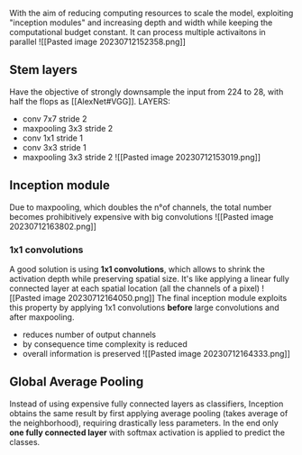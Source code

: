 With the aim of reducing computing resources to scale the model, exploiting "inception modules" and increasing depth and width while keeping the computational budget constant.
It can process multiple activaitons in parallel
![[Pasted image 20230712152358.png]]
## Stem layers
Have the objective of strongly downsample the input from 224 to 28, with half the flops as [[AlexNet#VGG]].
LAYERS:
- conv 7x7 stride 2
- maxpooling 3x3 stride 2
- conv 1x1 stride 1
- conv 3x3 stride 1
- maxpooling 3x3 stride 2
![[Pasted image 20230712153019.png]]
## Inception module
Due to maxpooling, which doubles the n°of channels, the total number becomes prohibitively expensive with big convolutions
![[Pasted image 20230712163802.png]]
### 1x1 convolutions
A good solution is using **1x1 convolutions**, which allows to shrink the activation depth while preserving spatial size.
It's like applying a linear fully connected layer at each spatial location (all the channels of a pixel)
![[Pasted image 20230712164050.png]]
The final inception module exploits this property by applying 1x1 convolutions **before** large convolutions and after maxpooling.
- reduces number of output channels 
- by consequence time complexity is reduced
- overall information is preserved
![[Pasted image 20230712164333.png]]
## Global Average Pooling
Instead of using expensive fully connected layers as classifiers, Inception obtains the same result by first applying average pooling (takes average of the neighborhood), requiring drastically less parameters.
In the end only **one fully connected layer** with softmax activation is applied to predict the classes.